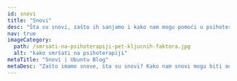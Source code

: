 ```yaml
---
id: snovi
title: "Snovi"
desc: "Šta su snovi, zašto ih sanjamo i kako nam mogu pomoći u psihoterapijskom procesu"
nav: true
imageCategory:
  path: /smrsati-na-psihoterapiji-pet-kljucnih-faktora.jpg
  alt: "kako smršati na psihoterapiji"
metaTitle: "Snovi | Ubuntu Blog"
metaDesc: "Zašto imamo snove, šta su snovi? Kako nam snovi mogu biti od pomoći tokom psihoterapijskog tretmana."
---
```

